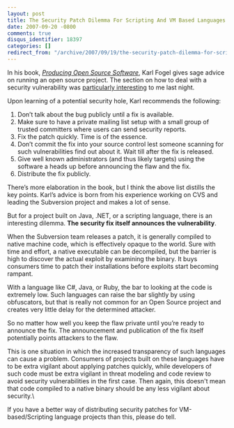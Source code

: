 ```yaml
---
layout: post
title: The Security Patch Dilemma For Scripting And VM Based Languages
date: 2007-09-20 -0800
comments: true
disqus_identifier: 18397
categories: []
redirect_from: "/archive/2007/09/19/the-security-patch-dilemma-for-scripting-and-vm-based-languages.aspx/"
---
```


In his book, *[Producing Open Source
Software](http://producingoss.com/ "Producing Open source Software - How to run a successful free software project")*,
Karl Fogel gives sage advice on running an open source project. The
section on how to deal with a security vulnerability was [particularly
interesting](http://haacked.com/archive/2007/09/20/urgent-subtext-security-patch.aspx "Subtext Security Patch")
to me last night.

Upon learning of a potential security hole, Karl recommends the
following:

1.  Don’t talk about the bug publicly until a fix is available.
2.  Make sure to have a private mailing list setup with a small group of
    trusted committers where users can send security reports.
3.  Fix the patch quickly. Time is of the essence.
4.  Don’t commit the fix into your source control lest someone scanning
    for such vulnerabilities find out about it. Wait till after the fix
    is released.
5.  Give well known administrators (and thus likely targets) using the
    software a heads up before announcing the flaw and the fix.
6.  Distribute the fix publicly.

There’s more elaboration in the book, but I think the above list
distills the key points. Karl’s advice is born from his experience
working on CVS and leading the Subversion project and makes a lot of
sense.

But for a project built on Java, .NET, or a scripting language, there is
an interesting dilemma. **The security fix itself announces the
vulnerability**.

When the Subversion team releases a patch, it is generally compiled to
native machine code, which is effectively opaque to the world. Sure with
time and effort, a native executable can be decompiled, but the barrier
is high to discover the actual exploit by examining the binary. It buys
consumers time to patch their installations before exploits start
becoming rampant.

With a language like C\#, Java, or Ruby, the bar to looking at the code
is extremely low. Such languages can raise the bar slightly by using
obfuscators, but that is really not common for an Open Source project
and creates very little delay for the determined attacker.

So no matter how well you keep the flaw private until you’re ready to
announce the fix. The announcement and publication of the fix itself
potentially points attackers to the flaw.

This is one situation in which the increased transparency of such
languages can cause a problem. Consumers of projects built on these
languages have to be extra vigilant about applying patches quickly,
while developers of such code must be extra vigilant in threat modeling
and code review to avoid security vulnerabilities in the first case.
Then again, this doesn't mean that code compiled to a native binary
should be any less vigilant about security.\

If you have a better way of distributing security patches for
VM-based/Scripting language projects than this, please do tell.

